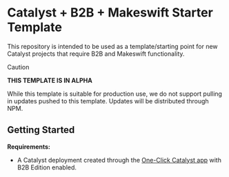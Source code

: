 # Catalyst + B2B + Makeswift Starter Template

This repository is intended to be used as a template/starting point for new Catalyst projects that require B2B and Makeswift functionality.

> [!CAUTION]
> **THIS TEMPLATE IS IN ALPHA**
>
> While this template is suitable for production use, we do not support pulling in updates pushed to this template. Updates will be distributed through NPM.

## Getting Started

**Requirements:**

- A Catalyst deployment created through the [One-Click Catalyst app](https://login.bigcommerce.com/deep-links/app/53284) with B2B Edition enabled.
